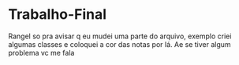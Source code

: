 # Trabalho-Final
Rangel so pra avisar q eu mudei uma parte do arquivo, exemplo criei algumas classes e coloquei a cor das notas por lá. Ae se tiver algum problema vc me fala
